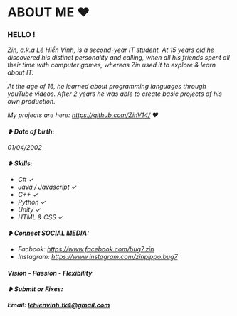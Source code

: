 <!DOCTYPE html>
<html>
<head>
	<meta charset="utf-8"/>
</head>
<body>
<h1>ABOUT ME &hearts;</h1>

<h3>HELLO !</h3>

<p><i>Zin, a.k.a Lê Hiển Vinh, is a second-year IT student. At 15 years old he discovered his distinct personality and calling, when all his friends spent all their time with computer games, whereas Zin used it to explore & learn about IT.</p>
<p><i>At the age of 16, he learned about programming languages through youTube videos. After 2 years he was able to create basic projects of his own production.</p>
<p>My projects are here: <a href="">https://github.com/ZinV14/</a> &hearts;</p>

<h4 id="date">&#10085; Date of birth:</h4>
<p>01/04/2002</p>

<h4 id="skill:">&#10085; Skills:</h4>
<div>
	<ul>
		<li>C# &#10003;</li>
		<li>Java / Javascript &#10003;</li>
		<li>C++ &#10003;</li>
		<li>Python &#10003;</li>
		<li>Unity &#10003;</li>
		<li>HTML & CSS &#10003;</li>
	</ul>
<h4 id="connect:">&#10085; Connect SOCIAL MEDIA:</h4>	
<ul>
	<li>Facbook: <a href="">https://www.facebook.com/bug7.zin</a></li>
	<li>Instagram: <a href="">https://www.instagram.com/zinpippo.bug7</a></li>
</ul>
</div>
	
<h4><i><b>Vision - Passion - Flexibility</h4>

<h4 id="submitbugsorfixes:">&#10085; Submit or Fixes:</h4>

<p>Email: <a href="">lehienvinh.tk4@gmail.com</a></p>

</body>
</html>
